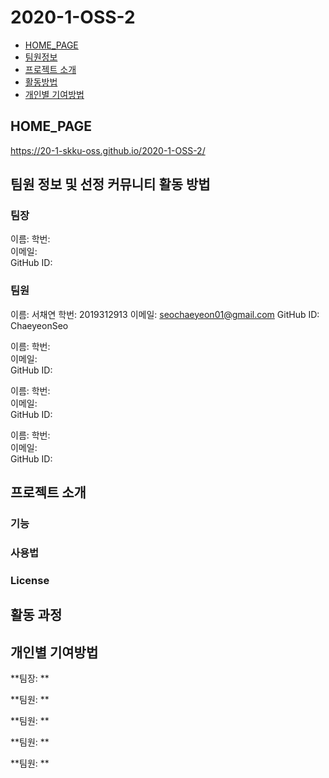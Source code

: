 # 2020-1-OSS-2

- [HOME_PAGE](#HOME_PAGE)
- [팀원정보](#Members)
- [프로젝트 소개](#about_project)
- [활동방법](#HowToDo)
- [개인별 기여방법](#WhatToDo)


## <div id="HOME_PAGE">HOME_PAGE</div>
  https://20-1-skku-oss.github.io/2020-1-OSS-2/
  
## <div id="Members">팀원 정보 및 선정 커뮤니티 활동 방법</div>  
### 팀장  
이름: 
학번:  
이메일:  
GitHub ID:  
  
### 팀원  
이름: 서채연
학번:  2019312913
이메일:  seochaeyeon01@gmail.com
GitHub ID:  ChaeyeonSeo
  
  
이름: 
학번:  
이메일:  
GitHub ID:  

  
이름: 
학번:  
이메일:  
GitHub ID:  

  
이름: 
학번:  
이메일:  
GitHub ID:  


## <div id="about_project">프로젝트 소개</div>

### 기능



### 사용법



### License


## <div id="HowToDo">활동 과정</div>

  
  
## <div id="WhatToDo">개인별 기여방법</div>
**팀장: **  

> 
>
>

  
  
**팀원: **  
  
  
  
  
**팀원: **  




**팀원: **




**팀원: **  



